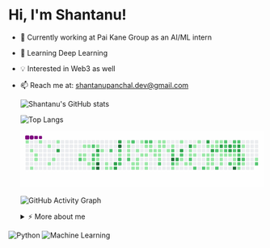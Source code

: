 #  Hi, I'm Shantanu!

- 🔭 Currently working at Pai Kane Group as an AI/ML intern
- 🌱 Learning Deep Learning 
- 💡 Interested in Web3 as well
- 📫 Reach me at: [shantanupanchal.dev@gmail.com](#)


  ![Shantanu's GitHub stats](https://github-readme-stats.vercel.app/api?username=Shantanu&show_icons=true&theme=radical)

  ![Top Langs](https://github-readme-stats.vercel.app/api/top-langs/?username=Shantanu&layout=compact&theme=vision-friendly-dark)

  ![snake gif](https://github.com/Platane/snk/raw/output/github-contribution-grid-snake.gif)

  ![GitHub Activity Graph](https://github-readme-activity-graph.vercel.app/graph?username=Shantanu&theme=react-dark)

  <details>
  <summary>⚡ More about me</summary>
  
  *  I love exploring new tech  
  🎮 Gamer | Books | Code 
  
</details>


  ![Python](https://img.shields.io/badge/Python-3776AB?style=for-the-badge&logo=python&logoColor=white)
![Machine Learning](https://img.shields.io/badge/ML-00C853?style=for-the-badge)


  



